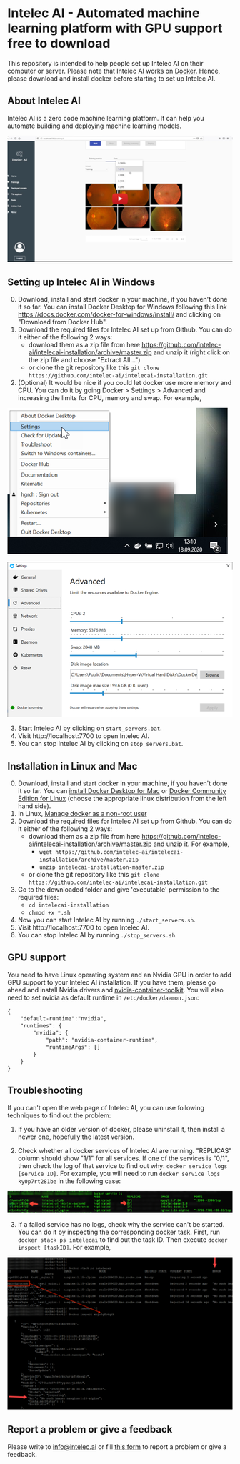 # Intelec AI - Automated machine learning platform with GPU support free to download

This repository is intended to help people set up Intelec AI on their computer or server. Please note that Intelec AI works on [Docker](https://www.docker.com/). Hence, please download and install docker before starting to set up Intelec AI.

## About Intelec AI

Intelec AI is a zero code machine learning platform. It can help you automate building and deploying machine learning models.

[![Intelec AI Demo](https://github.com/intelec-ai/intelecai-installation/raw/master/img/demo_image.png)](https://www.youtube.com/watch?v=7qJ6chU_5UE)

## Setting up Intelec AI in Windows

0. Download, install and start docker in your machine, if you haven't done it so far. You can install Docker Desktop for Windows following this link https://docs.docker.com/docker-for-windows/install/ and clicking on "Download from Docker Hub". 
1. Download the required files for Intelec AI set up from Github. You can do it either of the following 2 ways:
   * download them as a zip file from here https://github.com/intelec-ai/intelecai-installation/archive/master.zip and unzip it (right click on the zip file and choose "Extract All...")
   * or clone the git repository like this `git clone https://github.com/intelec-ai/intelecai-installation.git`
2. (Optional) It would be nice if you could let docker use more memory and CPU. You can do it by going Docker > Settings > Advanced and increasing the limits for CPU, memory and swap. For example,

![Open docker settings](https://github.com/intelec-ai/intelecai-installation/raw/master/img/open_docker_settings.png)

![Increase limits](https://github.com/intelec-ai/intelecai-installation/raw/master/img/increase_limits.png)

3. Start Intelec AI by clicking on `start_servers.bat`.
4. Visit http://localhost:7700 to open Intelec AI.
5. You can stop Intelec AI by clicking on `stop_servers.bat`.

## Installation in Linux and Mac

0. Download, install and start docker in your machine, if you haven't done it so far. You can [install Docker Desktop for Mac](https://docs.docker.com/docker-for-mac/install/) or [Docker Community Edition for Linux](https://docs.docker.com/install/linux/docker-ce/ubuntu/) (choose the appropriate linux distribution from the left hand side).
1. In Linux, [Manage docker as a non-root user](https://docs.docker.com/engine/install/linux-postinstall/)
2. Download the required files for Intelec AI set up from Github. You can do it either of the following 2 ways:
   * download them as a zip file from here https://github.com/intelec-ai/intelecai-installation/archive/master.zip and unzip it. For example,
      * `wget https://github.com/intelec-ai/intelecai-installation/archive/master.zip`
      * `unzip intelecai-installation-master.zip`
   * or clone the git repository like this `git clone https://github.com/intelec-ai/intelecai-installation.git`
3. Go to the downloaded folder and give 'executable' permission to the required files: 
   * `cd intelecai-installation`
   * `chmod +x *.sh`
4. Now you can start Intelec AI by running `./start_servers.sh`.
5. Visit http://localhost:7700 to open Intelec AI.
6. You can stop Intelec AI by running `./stop_servers.sh`.

## GPU support

You need to have Linux operating system and an Nvidia GPU in order to add GPU support to your Intelec AI installation. If you have them, please go ahead and install Nvidia drivers and [nvidia-container-toolkit](https://github.com/NVIDIA/nvidia-docker). You will also need to set nvidia as default runtime in `/etc/docker/daemon.json`:

```
{
    "default-runtime":"nvidia",
    "runtimes": {
        "nvidia": {
            "path": "nvidia-container-runtime",
            "runtimeArgs": []
        }
    }
}
```

## Troubleshooting

If you can't open the web page of Intelec AI, you can use following techniques to find out the problem:

1. If you have an older version of docker, please uninstall it, then install a newer one, hopefully the latest version.

2. Check whether all docker services of Intelec AI are running. "REPLICAS" column should show "1/1" for all services. If one of the services is "0/1", then check the log of that service to find out why: `docker service logs [service ID]`. For example, you will need to run `docker service logs ky0p7rt281be` in the following case:

![Check docker services](https://github.com/intelec-ai/intelecai-installation/raw/master/img/check_docker_services.png)

3. If a failed service has no logs, check why the service can't be started. You can do it by inspecting the corresponding docker task. First, run `docker stack ps intelecai` to find out the task ID. Then execute `docker inspect [taskID]`. For example,

![Inspect task](https://github.com/intelec-ai/intelecai-installation/raw/master/img/inspect_task.png)

## Report a problem or give a feedback

Please write to [info@intelec.ai](mailto://info@intelec.ai) or fill [this form](https://forms.gle/tcWBTaGUnJJGpJVd8) to report a problem or give a feedback.